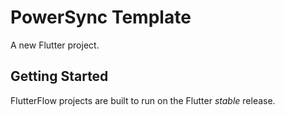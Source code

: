# PowerSync Template

A new Flutter project.

## Getting Started

FlutterFlow projects are built to run on the Flutter _stable_ release.
